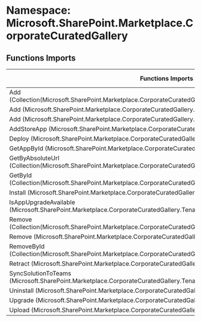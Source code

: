 # Namespace: Microsoft.SharePoint.Marketplace.CorporateCuratedGallery

## Functions Imports

Functions Imports | SPO | SP 2019 | SP 2016 | SP 2013
----------|:---:|:-------:|:-------:|:-------:
Add (Collection(Microsoft.SharePoint.Marketplace.CorporateCuratedGallery.SiteCollectionAppCatalogAllowedItem)) | ✅ | ✅ | ❌ | ❌
Add (Microsoft.SharePoint.Marketplace.CorporateCuratedGallery.SiteCollectionCorporateCatalogAccessor) | ✅ | ✅ | ❌ | ❌
Add (Microsoft.SharePoint.Marketplace.CorporateCuratedGallery.TenantCorporateCatalogAccessor) | ✅ | ✅ | ❌ | ❌
AddStoreApp (Microsoft.SharePoint.Marketplace.CorporateCuratedGallery.TenantCorporateCatalogAccessor) | ✅ | ❌ | ❌ | ❌
Deploy (Microsoft.SharePoint.Marketplace.CorporateCuratedGallery.CorporateCatalogAppMetadata) | ✅ | ✅ | ❌ | ❌
GetAppById (Microsoft.SharePoint.Marketplace.CorporateCuratedGallery.TenantCorporateCatalogAccessor) | ✅ | ❌ | ❌ | ❌
GetByAbsoluteUrl (Collection(Microsoft.SharePoint.Marketplace.CorporateCuratedGallery.SiteCollectionAppCatalogAllowedItem)) | ❌ | ✅ | ❌ | ❌
GetById (Collection(Microsoft.SharePoint.Marketplace.CorporateCuratedGallery.CorporateCatalogAppMetadata)) | ✅ | ✅ | ❌ | ❌
Install (Microsoft.SharePoint.Marketplace.CorporateCuratedGallery.CorporateCatalogAppMetadata) | ✅ | ✅ | ❌ | ❌
IsAppUpgradeAvailable (Microsoft.SharePoint.Marketplace.CorporateCuratedGallery.TenantCorporateCatalogAccessor) | ✅ | ❌ | ❌ | ❌
Remove (Collection(Microsoft.SharePoint.Marketplace.CorporateCuratedGallery.SiteCollectionAppCatalogAllowedItem)) | ✅ | ✅ | ❌ | ❌
Remove (Microsoft.SharePoint.Marketplace.CorporateCuratedGallery.CorporateCatalogAppMetadata) | ✅ | ✅ | ❌ | ❌
RemoveById (Collection(Microsoft.SharePoint.Marketplace.CorporateCuratedGallery.SiteCollectionAppCatalogAllowedItem)) | ✅ | ✅ | ❌ | ❌
Retract (Microsoft.SharePoint.Marketplace.CorporateCuratedGallery.CorporateCatalogAppMetadata) | ✅ | ✅ | ❌ | ❌
SyncSolutionToTeams (Microsoft.SharePoint.Marketplace.CorporateCuratedGallery.TenantCorporateCatalogAccessor) | ✅ | ❌ | ❌ | ❌
Uninstall (Microsoft.SharePoint.Marketplace.CorporateCuratedGallery.CorporateCatalogAppMetadata) | ✅ | ✅ | ❌ | ❌
Upgrade (Microsoft.SharePoint.Marketplace.CorporateCuratedGallery.CorporateCatalogAppMetadata) | ✅ | ✅ | ❌ | ❌
Upload (Microsoft.SharePoint.Marketplace.CorporateCuratedGallery.TenantCorporateCatalogAccessor) | ✅ | ❌ | ❌ | ❌